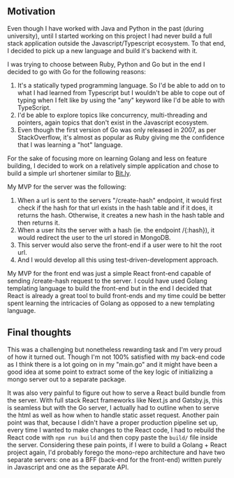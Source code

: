 ## Motivation

Even though I have worked with Java and Python in the past (during university), until I started working on this project I had never build a full stack application outside the Javascript/Typescript ecosystem. To that end, I decided to pick up a new language and build it's backend with it.

I was trying to choose between Ruby, Python and Go but in the end I decided to go with Go for the following reasons:

1. It's a statically typed programming language. So I'd be able to add on to what I had learned from Typescript but I wouldn't be able to cope out of typing when I felt like by using the "any" keyword like I'd be able to with TypeScript.
2. I'd be able to explore topics like concurrency, multi-threading and pointers, again topics that don't exist in the Javascript ecosystem.
3. Even though the first version of Go was only released in 2007, as per StackOverflow, it's almost as popular as Ruby giving me the confidence that I was learning a "hot" language.

For the sake of focusing more on learning Golang and less on feature building, I decided to work on a relatively simple application and chose to build a simple url shortener similar to [Bit.ly](www.bit.ly).

My MVP for the server was the following:

1. When a url is sent to the servers "/create-hash" endpoint, it would first check if the hash for that url exists in the hash table and if it does, it returns the hash. Otherwise, it creates a new hash in the hash table and then returns it.
2. When a user hits the server with a hash (ie. the endpoint /{:hash}), it would redirect the user to the url stored in MongoDB.
3. This server would also serve the front-end if a user were to hit the root url.
4. And I would develop all this using test-driven-development approach.

My MVP for the front end was just a simple React front-end capable of sending /create-hash request to the server. I could have used Golang templating language to build the front-end but in the end I decided that React is already a great tool to build front-ends and my time could be better spent learning the intricacies of Golang as opposed to a new templating language.

## Final thoughts

This was a challenging but nonetheless rewarding task and I'm very proud of how it turned out. Though I'm not 100% satisfied with my back-end code as I think there is a lot going on in my "main.go" and it might have been a good idea at some point to extract some of the key logic of initializing a mongo server out to a separate package.

It was also very painful to figure out how to serve a React build bundle from the server. With full stack React frameworks like Next.js and Gatsby.js, this is seamless but with the Go server, I actually had to outline when to serve the html as well as how when to handle static asset request. Another pain point was that, because I didn't have a proper production pipeline set up, every time I wanted to make changes to the React code, I had to rebuild the React code with `npm run build` and then copy paste the `build/` file inside the server. Considering these pain points, if I were to build a Golang + React project again, I'd probably forego the mono-repo architecture and have two separate servers: one as a BFF (back-end for the front-end) written purely in Javascript and one as the separate API.
